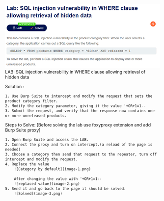 ![Screenshot of the LAB title](image-4.png)
LAB: SQL injection vulnerability in WHERE clause allowing retrieval of hidden data

Solution : 
            
    1. Use Burp Suite to intercept and modify the request that sets the product category filter.
    2. Modify the category parameter, giving it the value '+OR+1=1--
    3. Submit the request, and verify that the response now contains one or more unreleased products.

Steps to Solve: [Before solving the lab use foxyproxy extension and add Burp Suite proxy]

    1. Open Burp Suite and access the LAB. 
    2. Connect the proxy and turn on intercept.(a reload of the page is needed)
    3. Choose a category then send that request to the repeater, turn off intercept and modify the request. 
    4. Replace the value 
        ![Category by default](image-1.png)
        
        After changing the value with '+OR+1=1--
        ![replaced value](image-2.png)
    5. Send it and go back to the page it should be solved. 
        ![Solved](image-3.png)